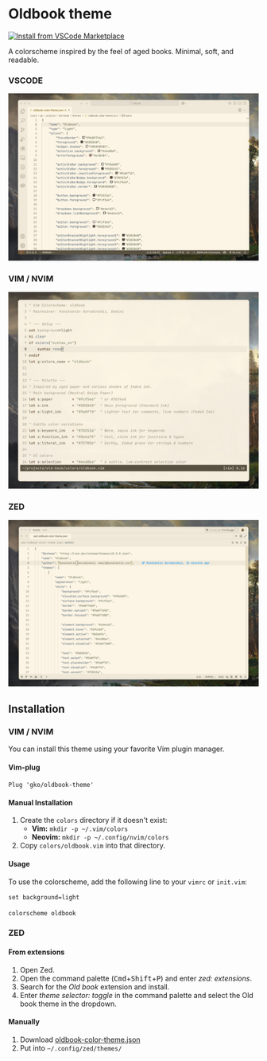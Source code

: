 # Oldbook theme

[![Install from VSCode Marketplace](https://img.shields.io/badge/Install%20from-VSCode%20Marketplace-9a8f7d?logo=visualstudiocode&style=for-the-badge&logoColor=white)](https://marketplace.visualstudio.com/items?itemName=konstantin.oldbook-theme)

A colorscheme inspired by the feel of aged books. Minimal, soft, and readable.

### VSCODE

![vscode](/images/screenshot-vscode.jpg)

### VIM / NVIM
![vim](/images/screenshot.jpg)

### ZED
![zed](/images/screenshot-zed.jpg)

## Installation

### VIM / NVIM

You can install this theme using your favorite Vim plugin manager.

#### Vim-plug

```vim
Plug 'gko/oldbook-theme'
```

#### Manual Installation

1.  Create the `colors` directory if it doesn't exist:
      * **Vim:** `mkdir -p ~/.vim/colors`
      * **Neovim:** `mkdir -p ~/.config/nvim/colors`
2.  Copy `colors/oldbook.vim` into that directory.

#### Usage

To use the colorscheme, add the following line to your `vimrc` or `init.vim`:

```vim
set background=light

colorscheme oldbook
```

### ZED

#### From extensions

1. Open Zed.
2. Open the command palette (<kbd>Cmd</kbd>+<kbd>Shift</kbd>+<kbd>P</kbd>) and enter _zed: extensions_.
3. Search for the _Old book_ extension and install.
4. Enter _theme selector: toggle_ in the command palette and select the Old book theme in the dropdown.

#### Manually

1. Download [oldbook-color-theme.json](./themes/oldbook-color-theme.json)
2. Put into `~/.config/zed/themes/`
